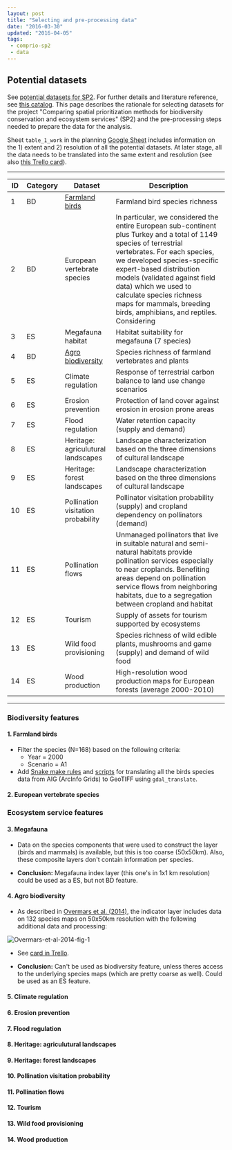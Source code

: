 ```yaml
---
layout: post
title: "Selecting and pre-processing data"
date: "2016-03-30"
updated: "2016-04-05"
tags:
 - comprio-sp2
 - data
---
```


## Potential datasets

See [potential datasets for SP2](https://docs.google.com/spreadsheets/d/1niV9Oe8pavgskiq0ibMzPt6F_oJU3uTD3R2pY7RwyDU/edit?usp=sharing). For further details and literature reference, see [this catalog](https://docs.google.com/spreadsheets/d/1NblQP0IGxXDUOXgqhzp03acPUMc2XJ6u_vPgWHC8OMk/edit?usp=sharing). This page describes the rationale for selecting datasets for the project "Comparing spatial prioritization methods for biodiversity conservation and ecosystem services" (SP2) and the pre-processing steps needed to prepare the data for the analysis.

Sheet `table_1_work` in the planning [Google Sheet](https://docs.google.com/spreadsheets/d/1niV9Oe8pavgskiq0ibMzPt6F_oJU3uTD3R2pY7RwyDU/edit?usp=sharing) includes information on the 1) extent and 2) resolution of all the potential datasets. At later stage, all the data needs to be translated into the same extent and resolution (see also [this Trello card](https://trello.com/c/aNFSPfhi)).

----

|  **ID** | **Category** | **Dataset** | **Description** |
|  ------ | ------ | ------ | ------ |
|  1 | BD | [Farmland birds](#farmland-birds) | Farmland bird species richness |
|  2 | BD | European vertebrate species | In particular, we considered the entire European sub-continent plus Turkey and a total of 1149 species of terrestrial vertebrates. For each species, we developed species-specific expert-based distribution models (validated against field data) which we used to calculate species richness maps for mammals, breeding birds, amphibians, and reptiles. Considering |
|  3 | ES | Megafauna habitat | Habitat suitability for megafauna (7 species) |
|  4 | BD | [Agro biodiversity](#agro-biodiversity) | Species richness of farmland vertebrates and plants |
|  5 | ES | Climate regulation | Response of terrestrial carbon balance to land use change scenarios |
|  6 | ES | Erosion prevention | Protection of land cover against erosion in erosion prone areas |
|  7 | ES | Flood regulation | Water retention capacity (supply and demand) |
|  8 | ES | Heritage: agriculutural landscapes | Landscape characterization based on the three dimensions of cultural landscape |
|  9 | ES | Heritage: forest landscapes | Landscape characterization based on the three dimensions of cultural landscape |
|  10 | ES | Pollination visitation probability | Pollinator visitation probability (supply) and cropland dependency on pollinators (demand) |
|  11 | ES | Pollination flows | Unmanaged pollinators that live in suitable natural and semi-natural habitats provide pollination services especially to near croplands. Benefiting areas depend on pollination service flows from neighboring habitats, due to a segregation between cropland and habitat |
|  12 | ES | Tourism | Supply of assets for tourism supported by ecosystems |
|  13 | ES | Wild food provisioning | Species richness of wild edible plants, mushrooms and game (supply) and demand of wild food |
|  14 | ES | Wood production | High-resolution wood production maps for European forests (average 2000-2010) |

----

### Biodiversity features

#### 1. Farmland birds

+ Filter the species (N=168) based on the following criteria:
  + Year = 2000
  + Scenario = A1
+ Add [Snake make rules](https://github.com/VUEG/data-EG/blob/master/farmland_birds/Snakefile) and [scripts](https://github.com/VUEG/data-EG/tree/master/farmland_birds/scripts) for translating all the birds species data from AIG (ArcInfo Grids) to GeoTIFF using `gdal_translate`.

#### 2. European vertebrate species

### Ecosystem service features

#### 3. Megafauna

+ Data on the species components that were used to construct the layer (birds and mammals) is available, but this is too coarse (50x50km). Also, these composite layers don't contain information per species.

+ **Conclusion:** Megafauna index layer (this one's in 1x1 km resolution) could be used as a ES, but not BD feature.

#### 4. Agro biodiversity

+ As described in [Overmars et al. (2014)](http://dx.doi.org/10.1016/j.ecolind.2012.11.006), the indicator layer includes data on 132 species maps on 50x50km resolution with the following additional data and processing:

![Overmars-et-al-2014-fig-1](http://ars.els-cdn.com/content/image/1-s2.0-S1470160X1200386X-gr1.jpg)

+ See [card in Trello](https://trello.com/c/jgSndp4C).

+ **Conclusion:** Can't be used as biodiversity feature, unless theres access to the underlying species maps (which are pretty coarse as well). Could be used as an ES feature.

#### 5. Climate regulation

#### 6. Erosion prevention

#### 7. Flood regulation

#### 8. Heritage: agriculutural landscapes

#### 9. Heritage: forest landscapes

#### 10. Pollination visitation probability

#### 11. Pollination flows

#### 12. Tourism

#### 13. Wild food provisioning

#### 14. Wood production
